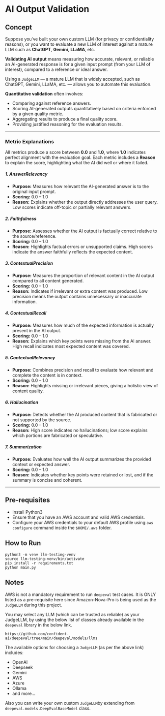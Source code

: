 # AI Output Validation

## Concept

Suppose you've built your own custom LLM (for privacy or confidentiality reasons), or you want to evaluate a new LLM of interest against a mature LLM such as **ChatGPT**, **Gemini**, **LLaMA**, etc.

**Validating AI output** means measuring how accurate, relevant, or reliable an AI-generated response is for a given input prompt (from your LLM of interest), compared to a reference or ideal answer.

Using a `JudgeLLM` — a mature LLM that is widely accepted, such as ChatGPT, Gemini, LLaMA, etc. — allows you to automate this evaluation.

**Quantitative validation** often involves:
- Comparing against reference answers.
- Scoring AI-generated outputs quantitatively based on criteria enforced by a given quality metric.
- Aggregating results to produce a final quality score.
- Providing justified reasoning for the evaluation results.

---

### Metric Explanations

All metrics produce a score between **0.0** and **1.0**, where **1.0** indicates perfect alignment with the evaluation goal. Each metric includes a **Reason** to explain the score, highlighting what the AI did well or where it failed.

##### 1. AnswerRelevancy
- **Purpose:** Measures how relevant the AI-generated answer is to the original input prompt.
- **Scoring:** 0.0 – 1.0
- **Reason:** Explains whether the output directly addresses the user query. Low scores indicate off-topic or partially relevant answers.

##### 2. Faithfulness
- **Purpose:** Assesses whether the AI output is factually correct relative to the source/reference.
- **Scoring:** 0.0 – 1.0
- **Reason:** Highlights factual errors or unsupported claims. High scores indicate the answer faithfully reflects the expected content.

##### 3. ContextualPrecision
- **Purpose:** Measures the proportion of relevant content in the AI output compared to all content generated.
- **Scoring:** 0.0 – 1.0
- **Reason:** Indicates if irrelevant or extra content was produced. Low precision means the output contains unnecessary or inaccurate information.

##### 4. ContextualRecall
- **Purpose:** Measures how much of the expected information is actually present in the AI output.
- **Scoring:** 0.0 – 1.0
- **Reason:** Explains which key points were missing from the AI answer. High recall indicates most expected content was covered.

##### 5. ContextualRelevancy
- **Purpose:** Combines precision and recall to evaluate how relevant and complete the content is in context.
- **Scoring:** 0.0 – 1.0
- **Reason:** Highlights missing or irrelevant pieces, giving a holistic view of content quality.

##### 6. Hallucination
- **Purpose:** Detects whether the AI produced content that is fabricated or not supported by the source.
- **Scoring:** 0.0 – 1.0
- **Reason:** High score indicates no hallucinations; low score explains which portions are fabricated or speculative.

##### 7. Summarization
- **Purpose:** Evaluates how well the AI output summarizes the provided context or expected answer.
- **Scoring:** 0.0 – 1.0
- **Reason:** Indicates whether key points were retained or lost, and if the summary is concise and coherent.


---

## Pre-requisites
- Install Python3
- Ensure that you have an AWS account and valid AWS credentials.
- Configure your AWS credentials to your default AWS profile using `aws configure` command inside the `$HOME/.aws` folder.

## How to Run

```
python3 -m venv llm-testing-venv
source llm-testing-venv/bin/activate
pip install -r requirements.txt
python main.py
```

## Notes
AWS is not a mandatory requirement to run `deepeval` test cases.
It is ONLY listed as a pre-requisite here since Amazon-Nova-Pro is being used as the `JudgeLLM` during this project.

You may select any LLM (which can be trusted as reliable) as your JudgeLLM, by using the below list of classes already available in the `deepeval` library in the below link.
```
https://github.com/confident-ai/deepeval/tree/main/deepeval/models/llms
```
The available options for choosing a `JudgeLLM` (as per the above link) includes:
- OpenAI
- Deepseek
- Gemini
- AWS
- Azure
- Ollama
- and more...

Also you can write your own custom `JudgeLLM`by extending from `deepeval.models.DeepEvalBaseModel` class.
